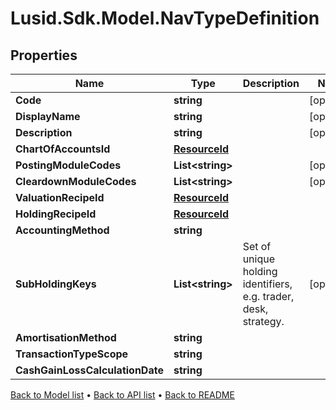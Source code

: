 # Lusid.Sdk.Model.NavTypeDefinition

## Properties

Name | Type | Description | Notes
------------ | ------------- | ------------- | -------------
**Code** | **string** |  | [optional] 
**DisplayName** | **string** |  | [optional] 
**Description** | **string** |  | [optional] 
**ChartOfAccountsId** | [**ResourceId**](ResourceId.md) |  | 
**PostingModuleCodes** | **List&lt;string&gt;** |  | [optional] 
**CleardownModuleCodes** | **List&lt;string&gt;** |  | [optional] 
**ValuationRecipeId** | [**ResourceId**](ResourceId.md) |  | 
**HoldingRecipeId** | [**ResourceId**](ResourceId.md) |  | 
**AccountingMethod** | **string** |  | 
**SubHoldingKeys** | **List&lt;string&gt;** | Set of unique holding identifiers, e.g. trader, desk, strategy. | [optional] 
**AmortisationMethod** | **string** |  | 
**TransactionTypeScope** | **string** |  | 
**CashGainLossCalculationDate** | **string** |  | 

[Back to Model list](../README.md#documentation-for-models) &#8226; [Back to API list](../README.md#documentation-for-api-endpoints) &#8226; [Back to README](../README.md)

